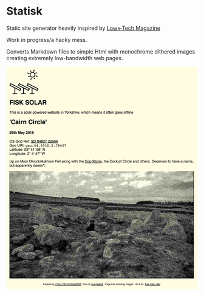 # Statisk

Static site generator heavily inspired by [Low←Tech Magazine](https://solar.lowtechmagazine.com/)

Work in progress/a hacky mess.

Converts Markdown files to simple Html with monochrome dithered images creating extremely low-bandwidth web pages.

![screenshot](screenshot.png)
